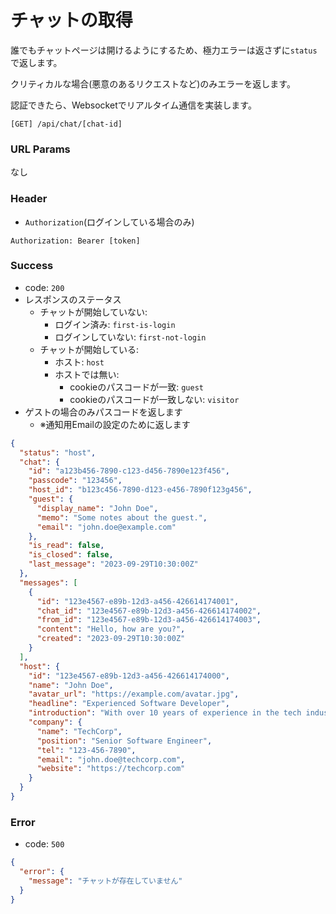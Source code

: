 # チャットの取得

誰でもチャットページは開けるようにするため、極力エラーは返さずに`status`で返します。

クリティカルな場合(悪意のあるリクエストなど)のみエラーを返します。

認証できたら、Websocketでリアルタイム通信を実装します。

```
[GET] /api/chat/[chat-id]
```

### URL Params

なし

### Header

- `Authorization`(ログインしている場合のみ)

```text
Authorization: Bearer [token]
```

### Success

- code: `200`
- レスポンスのステータス
    - チャットが開始していない:
        - ログイン済み: `first-is-login`
        - ログインしていない: `first-not-login`
    - チャットが開始している:
        - ホスト: `host`
        - ホストでは無い:
            - cookieのパスコードが一致: `guest`
            - cookieのパスコードが一致しない: `visitor`
- ゲストの場合のみパスコードを返します
    - ※通知用Emailの設定のために返します

```json
{
  "status": "host",
  "chat": {
    "id": "a123b456-7890-c123-d456-7890e123f456",
    "passcode": "123456",
    "host_id": "b123c456-7890-d123-e456-7890f123g456",
    "guest": {
      "display_name": "John Doe",
      "memo": "Some notes about the guest.",
      "email": "john.doe@example.com"
    },
    "is_read": false,
    "is_closed": false,
    "last_message": "2023-09-29T10:30:00Z"
  },
  "messages": [
    {
      "id": "123e4567-e89b-12d3-a456-426614174001",
      "chat_id": "123e4567-e89b-12d3-a456-426614174002",
      "from_id": "123e4567-e89b-12d3-a456-426614174003",
      "content": "Hello, how are you?",
      "created": "2023-09-29T10:30:00Z"
    }
  ],
  "host": {
    "id": "123e4567-e89b-12d3-a456-426614174000",
    "name": "John Doe",
    "avatar_url": "https://example.com/avatar.jpg",
    "headline": "Experienced Software Developer",
    "introduction": "With over 10 years of experience in the tech industry, I have honed my skills in full-stack development, cloud computing, and machine learning.",
    "company": {
      "name": "TechCorp",
      "position": "Senior Software Engineer",
      "tel": "123-456-7890",
      "email": "john.doe@techcorp.com",
      "website": "https://techcorp.com"
    }
  }
}
```

### Error

- code: `500`

```json
{
  "error": {
    "message": "チャットが存在していません"
  }
}
```
